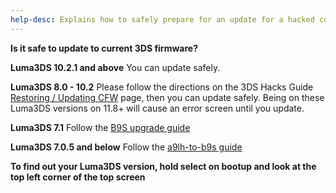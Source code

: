 ```yaml
---
help-desc: Explains how to safely prepare for an update for a hacked console (1)
---
```


**Is it safe to update to current 3DS firmware?**

**Luma3DS 10.2.1 and above**
You can update safely.

**Luma3DS 8.0 - 10.2**
Please follow the directions on the 3DS Hacks Guide [Restoring / Updating CFW](https://3ds.hacks.guide/restoring-updating-cfw) page, then you can update safely. Being on these Luma3DS versions on 11.8+ will cause an error screen until you update.

**Luma3DS 7.1**
Follow the [B9S upgrade guide](https://3ds.hacks.guide/updating-b9s)

**Luma3DS 7.0.5 and below**
Follow the [a9lh-to-b9s guide](https://3ds.hacks.guide/a9lh-to-b9s)

**To find out your Luma3DS version, hold select on bootup and look at the top left corner of the top screen**
